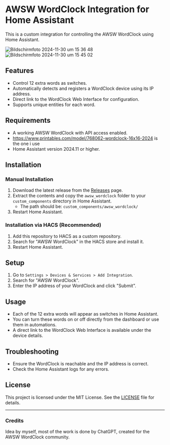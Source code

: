 
# AWSW WordClock Integration for Home Assistant

This is a custom integration for controlling the AWSW WordClock using Home Assistant.

![Bildschirmfoto 2024-11-30 um 15 36 48](https://github.com/user-attachments/assets/9bc1ace4-eee2-4e9e-99b6-e08400a31fa1)
![Bildschirmfoto 2024-11-30 um 15 45 02](https://github.com/user-attachments/assets/0dac0164-196d-40bb-881a-427a641b7176)


## Features
- Control 12 extra words as switches.
- Automatically detects and registers a WordClock device using its IP address.
- Direct link to the WordClock Web Interface for configuration.
- Supports unique entities for each word.

## Requirements
- A working AWSW WordClock with API access enabled.
- https://www.printables.com/model/768062-wordclock-16x16-2024 is the one i use
- Home Assistant version 2024.11 or higher.

## Installation

### Manual Installation
1. Download the latest release from the [Releases](https://github.com/bluenazgul/HA_AWSW_Wordclock/releases) page.
2. Extract the contents and copy the `awsw_wordclock` folder to your `custom_components` directory in Home Assistant.
   - The path should be: `custom_components/awsw_wordclock/`
3. Restart Home Assistant.

### Installation via HACS (Recommended)
1. Add this repository to HACS as a custom repository.
2. Search for "AWSW WordClock" in the HACS store and install it.
3. Restart Home Assistant.

## Setup
1. Go to `Settings > Devices & Services > Add Integration`.
2. Search for "AWSW WordClock".
3. Enter the IP address of your WordClock and click "Submit".

## Usage
- Each of the 12 extra words will appear as switches in Home Assistant.
- You can turn these words on or off directly from the dashboard or use them in automations.
- A direct link to the WordClock Web Interface is available under the device details.

## Troubleshooting
- Ensure the WordClock is reachable and the IP address is correct.
- Check the Home Assistant logs for any errors.

## License
This project is licensed under the MIT License. See the [LICENSE](LICENSE) file for details.

---

### Credits
Idea by myself, most of the work is done by ChatGPT, created for the AWSW WordClock community.
